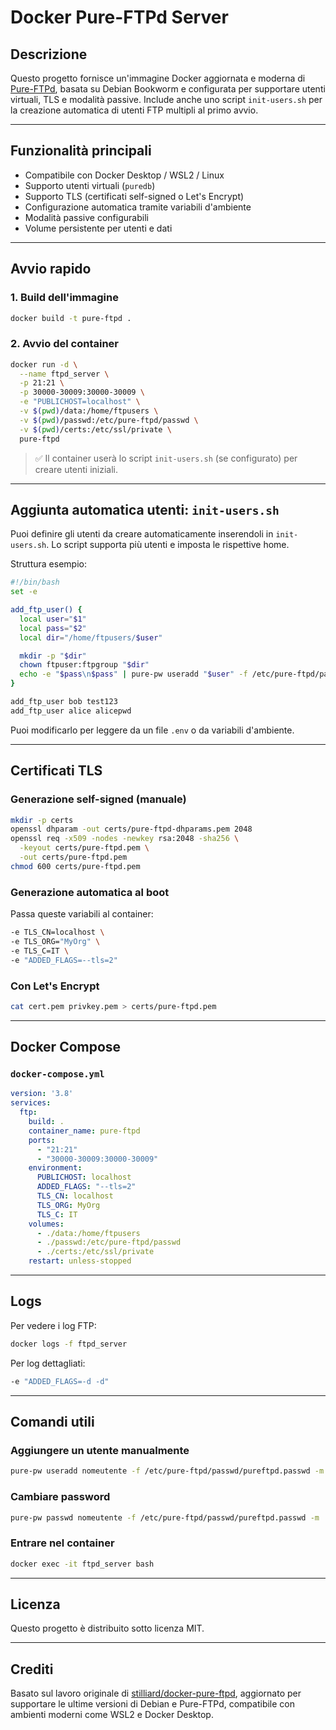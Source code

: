 # Docker Pure-FTPd Server

## Descrizione

Questo progetto fornisce un'immagine Docker aggiornata e moderna di [Pure-FTPd](https://www.pureftpd.org/project/pure-ftpd/), basata su Debian Bookworm e configurata per supportare utenti virtuali, TLS e modalità passive. Include anche uno script `init-users.sh` per la creazione automatica di utenti FTP multipli al primo avvio.

---

## Funzionalità principali

* Compatibile con Docker Desktop / WSL2 / Linux
* Supporto utenti virtuali (`puredb`)
* Supporto TLS (certificati self-signed o Let's Encrypt)
* Configurazione automatica tramite variabili d'ambiente
* Modalità passive configurabili
* Volume persistente per utenti e dati

---

## Avvio rapido

### 1. Build dell'immagine

```bash
docker build -t pure-ftpd .
```

### 2. Avvio del container

```bash
docker run -d \
  --name ftpd_server \
  -p 21:21 \
  -p 30000-30009:30000-30009 \
  -e "PUBLICHOST=localhost" \
  -v $(pwd)/data:/home/ftpusers \
  -v $(pwd)/passwd:/etc/pure-ftpd/passwd \
  -v $(pwd)/certs:/etc/ssl/private \
  pure-ftpd
```

> ✅ Il container userà lo script `init-users.sh` (se configurato) per creare utenti iniziali.

---

## Aggiunta automatica utenti: `init-users.sh`

Puoi definire gli utenti da creare automaticamente inserendoli in `init-users.sh`. Lo script supporta più utenti e imposta le rispettive home.

Struttura esempio:

```bash
#!/bin/bash
set -e

add_ftp_user() {
  local user="$1"
  local pass="$2"
  local dir="/home/ftpusers/$user"

  mkdir -p "$dir"
  chown ftpuser:ftpgroup "$dir"
  echo -e "$pass\n$pass" | pure-pw useradd "$user" -f /etc/pure-ftpd/passwd/pureftpd.passwd -m -u ftpuser -d "$dir"
}

add_ftp_user bob test123
add_ftp_user alice alicepwd
```

Puoi modificarlo per leggere da un file `.env` o da variabili d'ambiente.

---

## Certificati TLS

### Generazione self-signed (manuale)

```bash
mkdir -p certs
openssl dhparam -out certs/pure-ftpd-dhparams.pem 2048
openssl req -x509 -nodes -newkey rsa:2048 -sha256 \
  -keyout certs/pure-ftpd.pem \
  -out certs/pure-ftpd.pem
chmod 600 certs/pure-ftpd.pem
```

### Generazione automatica al boot

Passa queste variabili al container:

```bash
-e TLS_CN=localhost \
-e TLS_ORG="MyOrg" \
-e TLS_C=IT \
-e "ADDED_FLAGS=--tls=2"
```

### Con Let's Encrypt

```bash
cat cert.pem privkey.pem > certs/pure-ftpd.pem
```

---

## Docker Compose

### `docker-compose.yml`

```yaml
version: '3.8'
services:
  ftp:
    build: .
    container_name: pure-ftpd
    ports:
      - "21:21"
      - "30000-30009:30000-30009"
    environment:
      PUBLICHOST: localhost
      ADDED_FLAGS: "--tls=2"
      TLS_CN: localhost
      TLS_ORG: MyOrg
      TLS_C: IT
    volumes:
      - ./data:/home/ftpusers
      - ./passwd:/etc/pure-ftpd/passwd
      - ./certs:/etc/ssl/private
    restart: unless-stopped
```

---

## Logs

Per vedere i log FTP:

```bash
docker logs -f ftpd_server
```

Per log dettagliati:

```bash
-e "ADDED_FLAGS=-d -d"
```

---

## Comandi utili

### Aggiungere un utente manualmente

```bash
pure-pw useradd nomeutente -f /etc/pure-ftpd/passwd/pureftpd.passwd -m -u ftpuser -d /home/ftpusers/nomeutente
```

### Cambiare password

```bash
pure-pw passwd nomeutente -f /etc/pure-ftpd/passwd/pureftpd.passwd -m
```

### Entrare nel container

```bash
docker exec -it ftpd_server bash
```

---

## Licenza

Questo progetto è distribuito sotto licenza MIT.

---

## Crediti

Basato sul lavoro originale di [stilliard/docker-pure-ftpd](https://github.com/stilliard/docker-pure-ftpd), aggiornato per supportare le ultime versioni di Debian e Pure-FTPd, compatibile con ambienti moderni come WSL2 e Docker Desktop.
